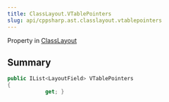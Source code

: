 ```yaml
---
title: ClassLayout.VTablePointers
slug: api/cppsharp.ast.classlayout.vtablepointers
---
```

Property in [ClassLayout](/api/cppsharp/ast/classlayout)

## Summary



```csharp
public IList<LayoutField> VTablePointers
{
            get; }
```

